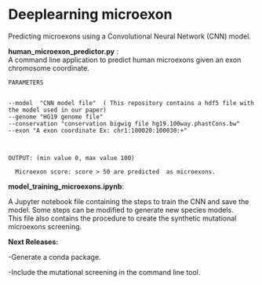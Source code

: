 # Deeplearning microexon
Predicting microexons using a Convolutional Neural Network (CNN) model.  

 __human_microexon_predictor.py__ :  
A command line application to predict human microexons given an exon chromosome coordinate.  


```
PARAMETERS


--model  "CNN model file"  ( This repository contains a hdf5 file with the model used in our paper)
--genome "HG19 genome file"  
--conservation "conservation bigwig file hg19.100way.phastCons.bw"  
--exon "A exon coordinate Ex: chr1:100020:100030:+"  
  

  
OUTPUT: (min value 0, max value 100)  

  Microexon score: score > 50 are predicted  as microexons.  

```


__model_training_microexons.ipynb__:  
  

A Jupyter notebook file containing the steps to train the CNN and save the model. 
Some steps can be modified to generate new species models.  
This file also contains the procedure to create the synthetic mutational microexons screening.  
 





__Next Releases:__  

  -Generate a conda package.  

  -Include the mutational screening in the command line tool.



